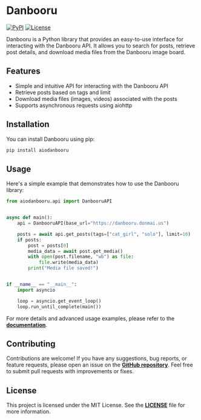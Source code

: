 # Danbooru

[![PyPI](https://img.shields.io/pypi/v/aiodanbooru.svg)](https://pypi.org/project/aiodanbooru/)
[![License](https://img.shields.io/pypi/l/aiodanbooru.svg)](https://github.com/lrdcxdes/aiodanbooru/blob/main/LICENSE)

Danbooru is a Python library that provides an easy-to-use interface for interacting with the Danbooru API. It allows you to search for posts, retrieve post details, and download media files from the Danbooru image board.

## Features

- Simple and intuitive API for interacting with the Danbooru API
- Retrieve posts based on tags and limit
- Download media files (images, videos) associated with the posts
- Supports asynchronous requests using aiohttp

## Installation

You can install Danbooru using pip:
```bash
pip install aiodanbooru
```

## Usage

Here's a simple example that demonstrates how to use the Danbooru library:

```python
from aiodanbooru.api import DanbooruAPI


async def main():
    api = DanbooruAPI(base_url="https://danbooru.donmai.us")

    posts = await api.get_posts(tags=["cat_girl", "solo"], limit=10)
    if posts:
        post = posts[0]
        media_data = await post.get_media()
        with open(post.filename, "wb") as file:
            file.write(media_data)
        print("Media file saved!")


if __name__ == "__main__":
    import asyncio

    loop = asyncio.get_event_loop()
    loop.run_until_complete(main())
```

For more details and advanced usage examples, please refer to the **[documentation](https://aiodanbooru.readthedocs.io/en/latest/)**.

## Contributing
Contributions are welcome! If you have any suggestions, bug reports, or feature requests, please open an issue on the **[GitHub repository](https://github.com/lrdcxdes/danbooru)**. Feel free to submit pull requests with improvements or fixes.

## License
This project is licensed under the MIT License. See the **[LICENSE](https://github.com/lrdcxdes/aiodanbooru/blob/main/LICENSE)** file for more information.
